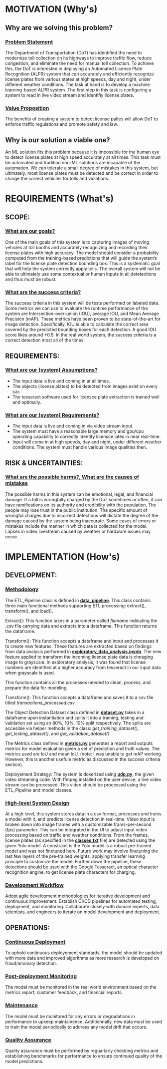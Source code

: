 # MOTIVATION (Why's)
## **Why are we solving this problem?**

### <u>Problem Statement</u>

The Department of Transportation (DoT) has identified the need to modernize toll collection on its highways to improve traffic flow, reduce congestion, and eliminate the need for manual toll collection. To achieve this, the DoT is interested in deploying an Automated License Plate Recognition (ALPR) system that can accurately and efficiently recognize license plates from various states at high speeds, day and night, under different weather conditions. The task at hand is to develop a machine learning-based ALPR system. The first step in this task is configuring a system to read in live video stream and identifiy license plates. 

### <u>Value Proposition</u>

The benefits of creating a system to detect license paltes will allow DoT to enforce traffic regulations and promote safety and law.

## **Why is our solution a viable one?**

An ML solution fits this problem because it is impossible for the human eye to detect license plates at high speed accurately at all times. This task must be automated and tradition non-ML solutions are incapable of the automation. We can tolerate a small degree of mistakes in this system, but ultimately, most license plates must be detected and be correct in order to charge the correct vehicles for tolls and violations.
 
# REQUIREMENTS (What's)
## **SCOPE:**

### <u>What are our goals?</u>

One of the main goals of this system is to capturing images of moving vehicles at toll booths and accurately recognizing and recording their license plates with high accuracy. The model should consider a probability computed from the training-based predictions that will guide the system’s label for the license plate detection bounding box. This is a systematic goal that will help the system correctly apply tolls. The overall system will not be able to ultimately use some contextual or human inputs in all detetections and thus must be robust.
 
### <u>What are the success criteria?</u>

The success criteria in this system will be tests performed on labeled data. Some metrics we can use to evaluate the runtime performance of the system are Intersection-over-union (IOU), average IOU, and Mean Average Precision (mAP). These metrics have been proven to be state-of-the-art for image detection. Specifically, IOU is able to calculate the correct area covered by the predicted bounding boxes for each detection. A good IOU score likes around +0.5. In the real world system, the success criteria is a correct detection most all of the times.
 
## **REQUIREMENTS:**

### <u>What are our (system) Assumptions?</u>
- The input data is live and coming in at all times.
- The objects (license plates) to be detected from images exist on every car.
- The tessaract software used for licensce plate extraction is trained well and optimally.
 
### <u>What are our (system) Requirements?</u>
- The input data is live and coming in via video stream input.
- The system must have a reasonable large memory and gpu/cpu operating capability to correctly identify licensce lates in near real-time.
- Input will come in at high speeds, day and night, under different weather conditions. The system must handle various image qualities then.
 
## **RISK & UNCERTAINTIES:**

### <u>What are the possible harms?, What are the causes of mistakes</u>

The possible harms in this system can be emotional, legal, and financial damage. If a toll is wrongfully charged by the DoT sometimes or often, it can have ramifications on its authority and credibility with the population. The people may lose trust in the public institution. The specific amount of wrongful charges 
 due to incorrect detections will dictate the degree of the damage caused by the system being inaccurate. Some cases of errors or mistakes include the manner in which data is collected for the model. Lapses in video livestream caused by weather or hardware issues may occur. 
 
# IMPLEMENTATION (How's)
## **DEVELOPMENT:**
### <u>Methodology</u>
The ETL_Pipeline class is defined in **[data_pipeline](./data_pipeline.py)**. This class contains three main functional methods supporting ETL processing: extract(), transform(), and load().

Extract(): This function takes in a parameter called *filename* indicating the .csv file carrying data and extracts into a dataframe. This function returns the dataframe.

Transform(): This function accepts a dataframe and input and processes it to create new features. These features are extracted based on findings from data analysis performed in **[exploratory_data_analysis.ipynb](analysis/exploratory_data_analysis.ipynb)**. The new feature applied to transform the incoming license plate data is chnaging image to grayscale. In exploratory analysis, it was found that license numbers are identified at a higher accuracy from tesseract in our input data when grayscale is used.

This function contains all the processes needed to clean, process, and prepare the data for modeling.

Transform(): This function accepts a dataframe and saves it to a csv file titled *transactions_processed.csv*

The Object Detection Dataset class defined in **[dataset.py](./dataset.py)** takes in a dataframe upon instantiation and splits it into a training, testing and validation set using an 80%, 10%, 10% split respectively. The splits are accesible via helper methods in the class: *get_training_dataset()*, *get_testing_dataset()*, and *get_validation_dataset()*.

The Metrics class defined in **[metrics.py](metrics.py)** generates a report and outputs metrics for model evaluation given a set of prediction and truth values. The metrics used are IoU and mean IoU. (note: I was unable to get mAP working. However, this is another usefule metric as discussed in the success criteria section).

Deployement Strategy: The system is dokerized using **[udp.py](udp.py)**, the given video streaming code. With ffmpeg installed on the user device, a live video stream can be processed. This video should be processed using the ETL_Pipeline and model classes.

### <u>High-level System Design</u>

At a high level, this system stores data in a csv format, processes and trains a model with it, and predicts license detection in real-time. Video input is broken down into image frames with a customizable frams-per-second (fps) parameter. This can be integrated in the UI to adjust input video processing based on traffic and weather conditions. From the frames, license plates (as specified in the **[classes.txt](classes.txt)** file) are detected using the given Yolo model. A constraint is the Yolo model is a robust pre-trained model and was not finetuned here. Future work may involve finetuning the last few layers of the pre-trained weights, applying transfer learning principle to customize the model. Further down the pipeline, these detections should be used with the Google Tesseract, an optical character recognition engine, to get license plate characters for charging.

### <u>Development Workflow</u>

Adopt agile development methodologies for iterative development and continuous improvement.
Establish CI/CD pipelines for automated testing, deployment, and monitoring.
Collaborate closely with domain experts, data scientists, and engineers to iterate on model development and deployment.


## **OPERATIONS:**
### <u>Continuous Deployment</u>
To uphold continuous deployement standards, the model should be updated with more data and improved algorithms as more research is developed on fraud/anomaly detection.

### <u>Post-deployment Monitoring</u>
The model must be monitored in the real world environment based on the metrics report, customer feedback, and financial reports. 
 
### <u>Maintenance</u>
The model must be monitored for any errors or degradations in performance to upkeep maintainence. Additiohnally, new data must be used to train the model periodically to address any model drift that occurs.
 
### <u>Quality Assurance</u>
Quality assurance must be performed by reguarlarly checking metrics and establishing benchmarks for performance to ensure continued quality of the model predictions.
